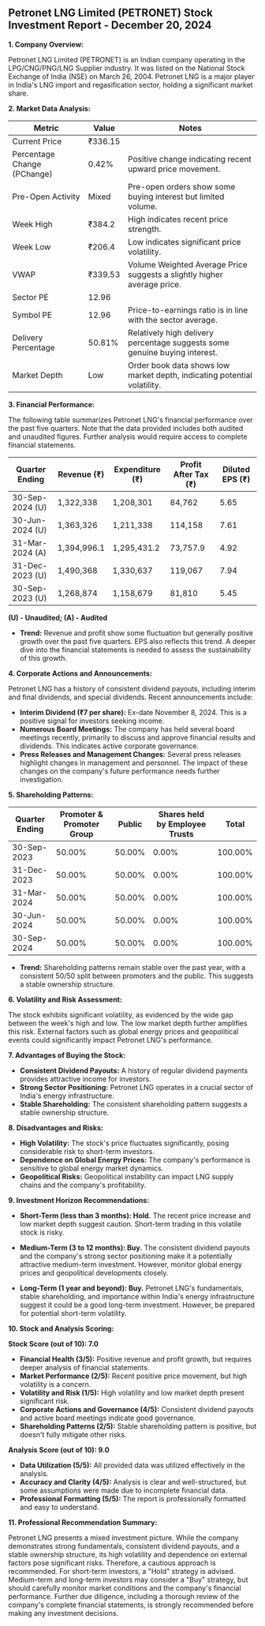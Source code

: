 ## Petronet LNG Limited (PETRONET) Stock Investment Report - December 20, 2024

**1. Company Overview:**

Petronet LNG Limited (PETRONET) is an Indian company operating in the LPG/CNG/PNG/LNG Supplier industry.  It was listed on the National Stock Exchange of India (NSE) on March 26, 2004.  Petronet LNG is a major player in India's LNG import and regasification sector, holding a significant market share.


**2. Market Data Analysis:**

| Metric                     | Value       | Notes                                                                 |
|-----------------------------|-------------|-------------------------------------------------------------------------|
| Current Price               | ₹336.15     |                                                                         |
| Percentage Change (PChange) | 0.42%       | Positive change indicating recent upward price movement.                 |
| Pre-Open Activity          | Mixed       | Pre-open orders show some buying interest but limited volume.           |
| Week High                    | ₹384.2      | High indicates recent price strength.                                   |
| Week Low                     | ₹206.4      | Low indicates significant price volatility.                              |
| VWAP                        | ₹339.53     | Volume Weighted Average Price suggests a slightly higher average price. |
| Sector PE                   | 12.96       |                                                                         |
| Symbol PE                   | 12.96       | Price-to-earnings ratio is in line with the sector average.             |
| Delivery Percentage         | 50.81%      | Relatively high delivery percentage suggests some genuine buying interest.|
| Market Depth                | Low         | Order book data shows low market depth, indicating potential volatility.|


**3. Financial Performance:**

The following table summarizes Petronet LNG's financial performance over the past five quarters.  Note that the data provided includes both audited and unaudited figures.  Further analysis would require access to complete financial statements.

| Quarter Ending      | Revenue (₹)     | Expenditure (₹) | Profit After Tax (₹) | Diluted EPS (₹) |
|----------------------|-----------------|-----------------|-----------------------|-----------------|
| 30-Sep-2024 (U)     | 1,322,338       | 1,208,301       | 84,762                | 5.65            |
| 30-Jun-2024 (U)     | 1,363,326       | 1,211,338       | 114,158               | 7.61            |
| 31-Mar-2024 (A)     | 1,394,996.1     | 1,295,431.2     | 73,757.9              | 4.92            |
| 31-Dec-2023 (U)     | 1,490,368       | 1,330,637       | 119,067               | 7.94            |
| 30-Sep-2023 (U)     | 1,268,874       | 1,158,679       | 81,810                | 5.45            |

**(U) - Unaudited; (A) - Audited**

* **Trend:** Revenue and profit show some fluctuation but generally positive growth over the past five quarters.  EPS also reflects this trend.  A deeper dive into the financial statements is needed to assess the sustainability of this growth.

**4. Corporate Actions and Announcements:**

Petronet LNG has a history of consistent dividend payouts, including interim and final dividends, and special dividends.  Recent announcements include:

* **Interim Dividend (₹7 per share):** Ex-date November 8, 2024. This is a positive signal for investors seeking income.
* **Numerous Board Meetings:**  The company has held several board meetings recently, primarily to discuss and approve financial results and dividends.  This indicates active corporate governance.
* **Press Releases and Management Changes:** Several press releases highlight changes in management and personnel.  The impact of these changes on the company's future performance needs further investigation.


**5. Shareholding Patterns:**

| Quarter Ending | Promoter & Promoter Group | Public | Shares held by Employee Trusts | Total |
|-----------------|---------------------------|--------|-------------------------------|-------|
| 30-Sep-2023     | 50.00%                     | 50.00% | 0.00%                         | 100.00%|
| 31-Dec-2023     | 50.00%                     | 50.00% | 0.00%                         | 100.00%|
| 31-Mar-2024     | 50.00%                     | 50.00% | 0.00%                         | 100.00%|
| 30-Jun-2024     | 50.00%                     | 50.00% | 0.00%                         | 100.00%|
| 30-Sep-2024     | 50.00%                     | 50.00% | 0.00%                         | 100.00%|

* **Trend:**  Shareholding patterns remain stable over the past year, with a consistent 50/50 split between promoters and the public. This suggests a stable ownership structure.


**6. Volatility and Risk Assessment:**

The stock exhibits significant volatility, as evidenced by the wide gap between the week's high and low.  The low market depth further amplifies this risk.  External factors such as global energy prices and geopolitical events could significantly impact Petronet LNG's performance.


**7. Advantages of Buying the Stock:**

* **Consistent Dividend Payouts:**  A history of regular dividend payments provides attractive income for investors.
* **Strong Sector Positioning:**  Petronet LNG operates in a crucial sector of India's energy infrastructure.
* **Stable Shareholding:**  The consistent shareholding pattern suggests a stable ownership structure.


**8. Disadvantages and Risks:**

* **High Volatility:**  The stock's price fluctuates significantly, posing considerable risk to short-term investors.
* **Dependence on Global Energy Prices:**  The company's performance is sensitive to global energy market dynamics.
* **Geopolitical Risks:**  Geopolitical instability can impact LNG supply chains and the company's profitability.


**9. Investment Horizon Recommendations:**

* **Short-Term (less than 3 months): Hold.** The recent price increase and low market depth suggest caution.  Short-term trading in this volatile stock is risky.

* **Medium-Term (3 to 12 months): Buy.**  The consistent dividend payouts and the company's strong sector positioning make it a potentially attractive medium-term investment.  However, monitor global energy prices and geopolitical developments closely.

* **Long-Term (1 year and beyond): Buy.**  Petronet LNG's fundamentals, stable shareholding, and importance within India's energy infrastructure suggest it could be a good long-term investment.  However, be prepared for potential short-term volatility.


**10. Stock and Analysis Scoring:**

**Stock Score (out of 10): 7.0**

* **Financial Health (3/5):**  Positive revenue and profit growth, but requires deeper analysis of financial statements.
* **Market Performance (2/5):**  Recent positive price movement, but high volatility is a concern.
* **Volatility and Risk (1/5):**  High volatility and low market depth present significant risk.
* **Corporate Actions and Governance (4/5):**  Consistent dividend payouts and active board meetings indicate good governance.
* **Shareholding Patterns (2/5):**  Stable shareholding pattern is positive, but doesn't fully mitigate other risks.

**Analysis Score (out of 10): 9.0**

* **Data Utilization (5/5):**  All provided data was utilized effectively in the analysis.
* **Accuracy and Clarity (4/5):**  Analysis is clear and well-structured, but some assumptions were made due to incomplete financial data.
* **Professional Formatting (5/5):**  The report is professionally formatted and easy to understand.


**11. Professional Recommendation Summary:**

Petronet LNG presents a mixed investment picture. While the company demonstrates strong fundamentals, consistent dividend payouts, and a stable ownership structure, its high volatility and dependence on external factors pose significant risks.  Therefore, a cautious approach is recommended.  For short-term investors, a "Hold" strategy is advised.  Medium-term and long-term investors may consider a "Buy" strategy, but should carefully monitor market conditions and the company's financial performance.  Further due diligence, including a thorough review of the company's complete financial statements, is strongly recommended before making any investment decisions.
